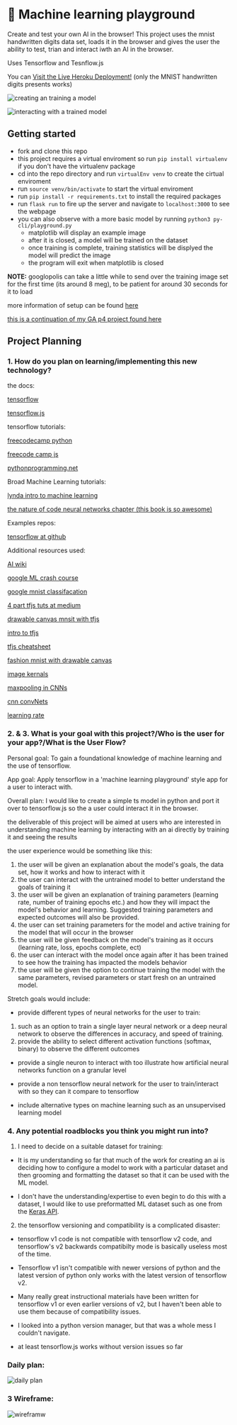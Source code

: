 # 🤖 Machine learning playground  

Create and test your own AI in the browser! This project uses the mnist handwritten digits data set, loads it in the browser and gives the user the ability to test, trian and interact iwth an AI in the browser. 

Uses Tensorflow and Tesnflow.js

You can [Visit the Live Heroku Deployment!](https://machine-learning-playground.herokuapp.com/) (only the MNIST handwritten digits presents works)

![creating an training a model](./readme_img/ml-playground-1.gif)

![interacting with a trained model](./readme_img/ml-playground-2.gif)

## Getting started

* fork and clone this repo
* this project requires a virtual enviroment so run `pip install virtualenv` if you don't have the virtualenv package
* cd into the repo directory and run `virtualEnv venv` to create the cirtual enviroment
* run `source venv/bin/activate` to start the virtual enviroment
* run `pip install -r requirements.txt` to install the required packages
* run `flask run` to fire up the server and navigate to `localhost:3000` to see the webpage
* you can also observe with a more basic model by running `python3 py-cli/playground.py`
  * matplotlib will display an example image
  * after it is closed, a model will be trained on the dataset
  * once training is complete, training statistics will be displyed the model will predict the image 
  * the program will exit when matplotlib is closed

**__NOTE:__** googlopolis can take a little while to send over the training image set for the first time (its around 8 meg), to be patient for around 30 seconds for it to load 

more information of setup can be found [here](https://github.com/SEI-SEA-1-25/Virtual-Environment-and-Flask-Setup)

[this is a continuation of my GA p4 project found here](https://github.com/weston-bailey/P4-tensorflow-playground)
 
## Project Planning

### 1. How do you plan on learning/implementing this new technology?

the docs:

[tensorflow](https://www.tensorflow.org/api_docs/python/tf)

[tensorflow.js](https://js.tensorflow.org/api/latest/)

tensorflow tutorials:

[freecodecamp python](https://www.youtube.com/watch?v=tPYj3fFJGjk)

[freecode camp js](https://www.youtube.com/watch?v=EoYfa6mYOG4)

[pythonprogramming.net](https://pythonprogramming.net/machine-learning-tutorials/)

Broad Machine Learning tutorials:

[lynda intro to machine learning](https://www.linkedin.com/learning/artificial-intelligence-foundations-machine-learning/what-it-means-to-learn?u=56684793)

[the nature of code neural networks chapter (this book is so awesome)](https://natureofcode.com/book/chapter-10-neural-networks/)

Examples repos:

[tensorflow at github](https://github.com/tensorflow)

Additional resources used:

[AI wiki](https://docs.paperspace.com/machine-learning/wiki/accuracy-and-loss)

[google ML crash course](https://developers.google.com/machine-learning/crash-course)

[google mnist classifacation](https://codelabs.developers.google.com/codelabs/tfjs-training-classfication/index.html#0)

[4 part tfjs tuts at medium](https://medium.com/ailab-telu/learn-and-play-with-tensorflow-js-introduction-d4d19e9982ea)

[drawable canvas mnsit with tfjs](https://towardsdatascience.com/deploying-a-simple-machine-learning-model-into-a-webapp-using-tensorflow-js-3609c297fb04)

[intro to tfjs](https://blog.tensorflow.org/2018/04/a-gentle-introduction-to-tensorflowjs.html)

[tfjs cheatsheet](https://towardsdatascience.com/50-tensorflow-js-api-explained-in-5-minutes-tensorflow-js-cheetsheet-4f8c7f9cc8b2)

[fashion mnist with drawable canvas](https://github.com/novasush/visualizing-fashion-mnist-on-browser)

[image kernals](https://setosa.io/ev/image-kernels/)

[maxpooling in CNNs](https://www.quora.com/What-is-max-pooling-in-convolutional-neural-networks)

[cnn convNets](https://cs231n.github.io/convolutional-networks/)

[learning rate](https://machinelearningmastery.com/understand-the-dynamics-of-learning-rate-on-deep-learning-neural-networks/)


### 2. & 3. What is your goal with this project?/Who is the user for your app?/What is the User Flow?

Personal goal: To gain a foundational knowledge of machine learning and the use of tensorflow.

App goal: Apply tensorflow in a 'machine learning playground' style app for a user to interact with. 

Overall plan: I would like to create a simple ts model in python and port it over to tensorflow.js so the a user could interact it in the browser.

the deliverable of this project will be aimed at users who are interested in understanding machine learning by interacting with an ai directly by training it and seeing the results

the user experience would be something like this: 
1. the user will be given an explanation about the model's goals, the data set, how it works and how to interact with it
2. the user can interact with the untrained model to better understand the goals of training it
3. the user will be given an explanation of training parameters (learning rate, number of training epochs etc.) and how they will impact the model's behavior and learning. Suggested training parameters and expected outcomes will also be provided. 
4. the user can set training parameters for the model and active training for the model that will occur in the browser
5. the user will be given feedback on the model's training as it occurs (learning rate, loss, epochs complete, ect)
6. the user can interact with the model once again after it has been trained to see how the training has impacted the models behavior
7. the user will be given the option to continue training the model with the same parameters, revised parameters or start fresh on an untrained model.

Stretch goals would include:

* provide different types of neural networks for the user to train: 
1. such as an option to train a single layer neural network or a deep neural network to observe the differences in accuracy, and speed of training. 
2. provide the ability to select different activation functions (softmax, binary) to observe the different outcomes

* provide a single neuron to interact with too illustrate how artificial neural networks function on a granular level

* provide a non tensorflow neural network for the user to train/interact with so they can it compare to tensorflow

* include alternative types on machine learning such as an unsupervised learning model

### 4. Any potential roadblocks you think you might run into?

1. I need to decide on a suitable dataset for training:

* It is my understanding so far that much of the work for creating an ai is deciding how to configure a model to work with a particular dataset and then grooming and formatting the dataset so that it can be used with the ML model. 

* I don't have the understanding/expertise to even begin to do this with a dataset, I would like to use preformatted ML dataset such as one from the [Keras API](https://keras.io/api/datasets/). 

2. the tensorflow versioning and compatibility is a complicated disaster:

* tensorflow v1 code is not compatible with tensorflow v2 code, and tensorflow's v2 backwards compatibilty mode is basically useless most of the time. 
 
* Tensorflow v1 isn't compatible with newer versions of python and the latest version of python only works with the latest version of tensorflow v2. 

* Many really great instructional materials have been written for tensorflow v1 or even earlier versions of v2, but I haven't been able to use them because of compatibility issues. 

* I looked into a python version manager, but that was a whole mess I couldn't navigate.

* at least tensorflow.js works without version issues so far

### Daily plan:

![daily plan](./readme_img/daily-plan.png)

### 3 Wireframe:

![wireframw](./readme_img/wireframe.png)